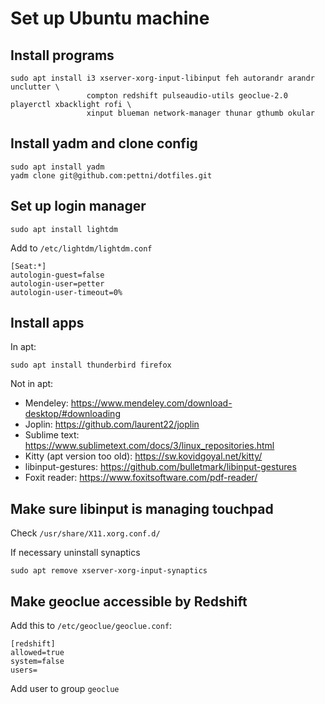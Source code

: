 # Set up Ubuntu machine

## Install programs

```
sudo apt install i3 xserver-xorg-input-libinput feh autorandr arandr unclutter \
                 compton redshift pulseaudio-utils geoclue-2.0 playerctl xbacklight rofi \
                 xinput blueman network-manager thunar gthumb okular 
```

## Install yadm and clone config

```
sudo apt install yadm
yadm clone git@github.com:pettni/dotfiles.git
```

## Set up login manager

```
sudo apt install lightdm
```
Add to ```/etc/lightdm/lightdm.conf``` 
```
[Seat:*]
autologin-guest=false
autologin-user=petter
autologin-user-timeout=0%
```

## Install apps

In apt:
```
sudo apt install thunderbird firefox
```

Not in apt:
 - Mendeley: https://www.mendeley.com/download-desktop/#downloading
 - Joplin: https://github.com/laurent22/joplin
 - Sublime text: https://www.sublimetext.com/docs/3/linux_repositories.html
 - Kitty (apt version too old): https://sw.kovidgoyal.net/kitty/
 - libinput-gestures: https://github.com/bulletmark/libinput-gestures
 - Foxit reader: https://www.foxitsoftware.com/pdf-reader/

## Make sure libinput is managing touchpad

Check ```/usr/share/X11.xorg.conf.d/```

If necessary uninstall synaptics
```
sudo apt remove xserver-xorg-input-synaptics
```

## Make geoclue accessible by Redshift

Add this to ```/etc/geoclue/geoclue.conf```:
```
[redshift]
allowed=true
system=false
users=
```
Add user to group ```geoclue```

